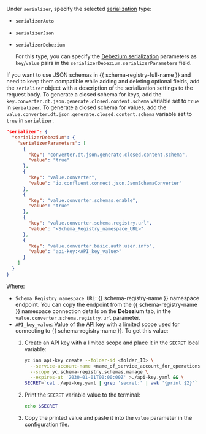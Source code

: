 Under `serializer`, specify the selected [serialization](../../../data-transfer/concepts/serializer.md) type:

* `serializerAuto`
* `serializerJson`
* `serializerDebezium`

    For this type, you can specify the [Debezium serialization](../../../data-transfer/concepts/serializer.md#debezium) parameters as `key`/`value` pairs in the `serializerDebezium.serializerParameters` field.

If you want to use JSON schemas in {{ schema-registry-full-name }} and need to keep them compatible while adding and deleting optional fields, add the `serializer` object with a description of the serialization settings to the request body. To generate a closed schema for keys, add the `key.converter.dt.json.generate.closed.content.schema` variable set to `true` in `serializer`. To generate a closed schema for values, add the `value.converter.dt.json.generate.closed.content.schema` variable set to `true` in `serializer`.

```json
"serializer": {
  "serializerDebezium": {
    "serializerParameters": [
      {
        "key": "converter.dt.json.generate.closed.content.schema",
        "value": "true"
      },
      {
        "key": "value.converter",
        "value": "io.confluent.connect.json.JsonSchemaConverter"
      },
      {
        "key": "value.converter.schemas.enable",
        "value": "true"
      },
      {
        "key": "value.converter.schema.registry.url",
        "value": "<Schema_Registry_namespace_URL>"
      },
      {
        "key": "value.converter.basic.auth.user.info",
        "value": "api-key:<API_key_value>"
      }
    ]
  }
}
```

Where:

* `Schema_Registry_namespace_URL`: {{ schema-registry-name }} namespace endpoint. You can copy the endpoint from the {{ schema-registry-name }} namespace connection details on the **Debezium** tab, in the `value.converter.schema.registry.url` parameter.
* `API_key_value`: Value of the [API key](../../../iam/concepts/authorization/api-key.md) with a limited scope used for connecting to {{ schema-registry-name }}. To get this value:
    1. Create an API key with a limited scope and place it in the `SECRET` local variable:

        ```bash
        yc iam api-key create --folder-id <folder_ID> \
          --service-account-name <name_of_service_account_for_operations_with_Schema_Registry> \
          --scope yc.schema-registry.schemas.manage \
          --expires-at '2030-01-01T00:00:00Z' >./api-key.yaml && \
        SECRET=`cat ./api-key.yaml | grep 'secret:' | awk '{print $2}'`
        ```

    1. Print the `SECRET` variable value to the terminal:

        ```bash
        echo $SECRET
        ```

    1. Copy the printed value and paste it into the `value` parameter in the configuration file.
